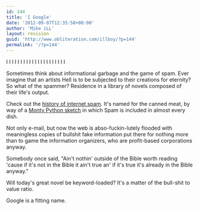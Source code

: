```yaml
---
id: 144
title: 'I Google'
date: '2012-09-07T12:35:58+00:00'
author: 'Mike iLL'
layout: revision
guid: 'http://www.obliteration.com/illboy/?p=144'
permalink: '/?p=144'
---
```


I I I I I I I I I I I I I I I I I I I I I

Sometimes think about informational garbage and the game of spam.
Ever imagine that an artists Hell is to be subjected to their creations for eternity?
So what of the spammer? Residence in a library of novels composed of their life's output.

Check out the <a title="Internet Spam WIkipedia" href="http://en.wikipedia.org/wiki/Spam_%28electronic%29" target="_blank">history of internet spam</a>. It's named for the canned meat, by way of a <a title="Spam (Monty Python)" href="http://en.wikipedia.org/wiki/Spam_%28Monty_Python%29">Monty Python sketch</a> in which Spam is included in almost every dish.

Not only e-mail, but now the web is abso-fuckin-lutely flooded with meaningless copies of bullshit fake information put there for nothing more than to game the information organizers, who are profit-based corporations anyway.

Somebody once said, "Ain't nothin' outside of the Bible worth reading 'cause if it's not in the Bible it ain't true an' if it's true it's already in the Bible anyway."

Will today's great novel be keyword-loaded? It's a matter of the bull-shit to value ratio.

Google is a fitting name.